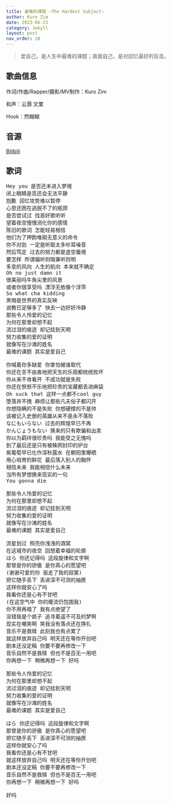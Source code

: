 ```yaml
---
title: 最难的课题 ~The Hardest Subject~
author: Kuro Zim
date: 2023-06-23
category: Jekyll
layout: post
nav_order: 20
---
```


> 爱自己，是人生中最难的课题；直面自己，是对回忆最好的反击。

## 歌曲信息

作词/作曲/Rapper/摄影/MV制作：Kuro Zim

和声：云灏 文栗

Hook：然糊糊

## 音源

[Bilibili](https://www.bilibili.com/video/BV1QW4y1S7i9)

## 歌词

<pre>
Hey you 是否还未进入梦境
闭上眼睛是否还会无法平静
抱歉 回忆攻势难以暂停
心思还困在逃脱不了的瓶颈
是否尝试过 找首好歌听听
望着夜空慢慢消化你的感情
陈旧的歌词 怎能轻易相信
他们为了押韵堆砌无意义的命令
你不对劲 一定是听取太多吵耳噪音
然后笃定 过去的努力都是虚空蜃境
要怎样 所谓偏听则暗兼听则明
多变的风向 人生的航向 本来就不确定
Oh no just damn it
很美丽吗牛角尖里的风景
或者你很享受吗 漂浮无依像个浮萍
So what cha kidding
黑暗是世界的真实反映
说教已足够多了 快去一边好好冷静
那些令人怜爱的记忆
为何在那里却想不起
流过泪的痕迹 却记挂到天明
努力收集的爱的证明
就像写在沙滩的姓名
最难的课题 其实是爱自己

你喊着你多缺爱 你害怕被谁取代
你还在言不由衷地把天生的乐观都统统败坏
你从来不肯看开 不成功就是失败
你还在恹恹不乐地把珍贵的宝藏都丢进麻袋
Oh suck that 这样一点都不cool guy
堕落并不拽 麻烦让那些凡夫俗子都闪开
你想隐瞒的不是失败 你想硬撑的不是帅
该被记入史册的英雄从来不是永不落败
なにもいらない 过去的辉煌早已不再
かんじょうもない 换来的只有欺骗和出卖
你以为羁绊很珍贵吗 我能受之无愧吗
到了最后还是只有被蛛网封印的炉台
紫葡萄早已化作深秋露水 在朝阳里曝晒
用心培育的鲜花 最后落入别人的胸怀
相信未来 我能相信什么未来
当所有梦想换来现实的一句
You gonna die

那些令人怜爱的记忆
为何在那里却想不起
流过泪的痕迹 却记挂到天明
努力收集的爱的证明
就像写在沙滩的姓名
最难的课题 其实是爱自己

流星划过 照亮你浅浅的酒窝
在这城市的夜空 回想着幸福的轮廓
ほら 你还记得吗 这段旋律和文字啊
那曾是你的骄傲 是你真心的愿望吧
(谢谢可爱的你 驱走了我的寂寞)
把它随手丢下 丢进深不可测的抽匣
这样你就安心了吗
我看你还是心有不甘吧
(在这空气中 你的暖流仍包围我)
你不用再唱了 我有点绝望了
没错我是个疯子 追寻着遥不可及的梦啊
现实在嘲笑啊 笑我没有落点还在挣扎
音乐不是救赎 此刻我也有点累了
就这样放弃自己吗 明天还在等你开创吧
剧本还没定稿 你要不要再修改一下
音乐自然不是救赎 但也不是百无一用吧
你再想一下 稍微再想一下 好吗

那些令人怜爱的记忆
为何在那里却想不起
流过泪的痕迹 却记挂到天明
努力收集的爱的证明
就像写在沙滩的姓名
最难的课题 其实是爱自己

ほら 你还记得吗 这段旋律和文字啊
那曾是你的骄傲 是你真心的愿望吧
把它随手丢下 丢进深不可测的抽匣
这样你就安心了吗
我看你还是心有不甘吧
就这样放弃自己吗 明天还在等你开创吧
剧本还没定稿 你要不要再修改一下
音乐自然不是救赎 但也不是百无一用吧
你再想一下 稍微再想一下 好吗

好吗</pre>